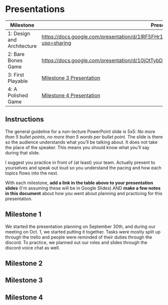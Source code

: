 # Presentations

| Milestone | Presentation Link |
|-----------|-------------------|
| 1: Design and Architecture | https://docs.google.com/presentation/d/1lRF5FHr1asR7D4dBH51GSXh4WBgxuHAN9zrDsg0Yae4/edit?usp=sharing
| 2: Bare Bones Game | https://docs.google.com/presentation/d/10jOtTybDAxEro_E7cVGzOYc1_82qrQuanN2Lwf9gBkI/edit#slide=id.p |
| 3: First Playable | [Milestone 3 Presentation](https://docs.google.com/presentation/....) |
| 4: A Polished Game | [Milestone 4 Presentation](https://docs.google.com/presentation/....) |

## Instructions
The general guideline for a non-lecture PowerPoint slide is 5x5: _No more than 5 bullet points, no more than 5 words per bullet point._  The slide is there so the audience understands what you’ll be talking about.  It does not take the place of the speaker.  This means you should know what you’ll say during that slide.  

I suggest you practice in front of (at least) your team.  Actually present to yourselves and speak out loud so you understand the pacing and how each topics flows into the next.  

With each milestone, **add a link in the table above to your presentation slides** (I'm assuming these will be in Google Slides) AND **make a few notes in this document** about how you went about planning and practicing for this presentation. 

## Milestone 1
  We started the presentation planning on September 30th, and during our meeting on Oct. 1, we started putting it together. Tasks were mostly split up through the trello and people were reminded of their duties through the discord. To practice, we planned out our roles and slides through the discord voice chat as well.

## Milestone 2

## Milestone 3

## Milestone 4
